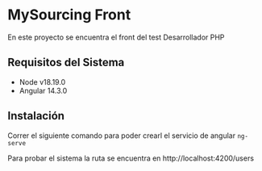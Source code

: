 # MySourcing Front

En este proyecto se encuentra el front del test Desarrollador PHP

## Requisitos del Sistema
- Node v18.19.0
- Angular 14.3.0

## Instalación

Correr el siguiente comando para poder crearl el servicio de angular 
```ng-serve```

Para probar el sistema la ruta se encuentra en http://localhost:4200/users
